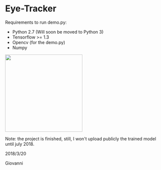 # Eye-Tracker

Requirements to run demo.py:
- Python 2.7 (Will soon be moved to Python 3)
- Tensorflow >= 1.3
- Opencv (for the demo.py)
- Numpy


<img src="smaller.gif" width="250"/>


Note: the project is finished, still, I won't upload publicly the trained model until july 2018.



2018/3/20

Giovanni
